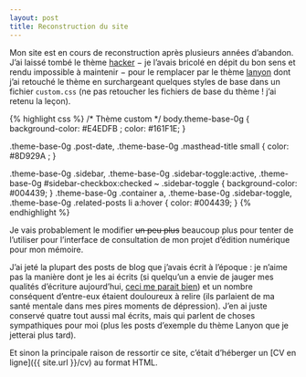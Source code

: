```yaml
---
layout: post
title: Reconstruction du site
---
```


Mon site est en cours de reconstruction après plusieurs années d’abandon.
J’ai laissé tombé le thème [hacker](https://pages-themes.github.io/hacker/) − je l’avais bricolé en dépit du bon sens et rendu impossible à maintenir −
pour le remplacer par le thème [lanyon](https://lanyon.getpoole.com) dont j’ai retouché le thème en surchargeant quelques styles de base dans un fichier <code>custom.css</code>
(ne pas retoucher les fichiers de base du thème ! j’ai retenu la leçon).

{% highlight css %}
/* Thème custom */
body.theme-base-0g {
	background-color: #E4EDFB ;
	color: #161F1E;
}

.theme-base-0g .post-date, .theme-base-0g .masthead-title small {
	color: #8D929A ;
}

.theme-base-0g .sidebar,
.theme-base-0g .sidebar-toggle:active,
.theme-base-0g #sidebar-checkbox:checked ~ .sidebar-toggle {
	background-color: #004439;
}
.theme-base-0g .container a,
.theme-base-0g .sidebar-toggle,
.theme-base-0g .related-posts li a:hover {
	color: #004439;
}
{% endhighlight %}

Je vais probablement le modifier <del>un peu plus</del> beaucoup plus pour tenter de l’utiliser pour l’interface de consultation 
de mon projet d’édition numérique pour mon mémoire.

J’ai jeté la plupart des posts de blog que j’avais écrit à l’époque : je n’aime pas la manière dont je les ai écrits 
(si quelqu’un a envie de jauger mes qualités d’écriture aujourd’hui, [ceci me parait bien](https://insula.univ-lille.fr/2021/04/04/linscription-latine-de-la-source-de-lescaut/)) 
et un nombre conséquent d’entre-eux étaient douloureux à relire (ils parlaient de ma santé mentale dans mes pires moments de dépression). 
J’en ai juste conservé quatre tout aussi mal écrits, mais qui parlent de choses sympathiques pour moi (plus les posts d’exemple du thème Lanyon que je jetterai plus tard).

Et sinon la principale raison de ressortir ce site, c’était d’héberger un [CV en ligne]({{ site.url }}/cv) au format HTML.

